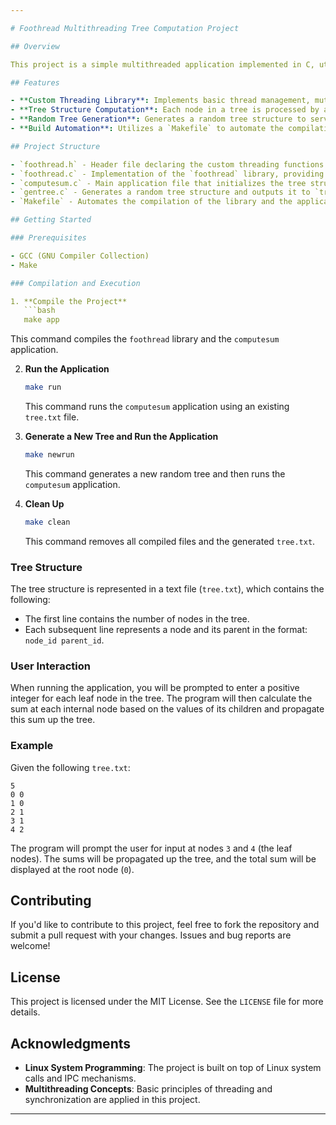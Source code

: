```yaml
---

# Foothread Multithreading Tree Computation Project

## Overview

This project is a simple multithreaded application implemented in C, utilizing a custom threading library (`foothread`). The project involves creating and managing threads that operate on a tree structure, where each node is handled by a separate thread. The application computes the sum of user-provided integers at the leaf nodes and propagates these sums up the tree to determine a total sum at the root node.

## Features

- **Custom Threading Library**: Implements basic thread management, mutexes for mutual exclusion, and barriers for synchronization using Linux system calls.
- **Tree Structure Computation**: Each node in a tree is processed by a separate thread, either by gathering user input (leaf nodes) or computing partial sums (internal nodes).
- **Random Tree Generation**: Generates a random tree structure to serve as input for the computation.
- **Build Automation**: Utilizes a `Makefile` to automate the compilation, linking, and execution processes.

## Project Structure

- `foothread.h` - Header file declaring the custom threading functions and data structures.
- `foothread.c` - Implementation of the `foothread` library, providing threading, mutex, and barrier functionalities.
- `computesum.c` - Main application file that initializes the tree structure, creates threads, and computes the sum at the root node.
- `gentree.c` - Generates a random tree structure and outputs it to `tree.txt`.
- `Makefile` - Automates the compilation of the library and the application, tree generation, and cleanup.

## Getting Started

### Prerequisites

- GCC (GNU Compiler Collection)
- Make

### Compilation and Execution

1. **Compile the Project**
   ```bash
   make app
   ```
   This command compiles the `foothread` library and the `computesum` application.

2. **Run the Application**
   ```bash
   make run
   ```
   This command runs the `computesum` application using an existing `tree.txt` file.

3. **Generate a New Tree and Run the Application**
   ```bash
   make newrun
   ```
   This command generates a new random tree and then runs the `computesum` application.

4. **Clean Up**
   ```bash
   make clean
   ```
   This command removes all compiled files and the generated `tree.txt`.

### Tree Structure

The tree structure is represented in a text file (`tree.txt`), which contains the following:

- The first line contains the number of nodes in the tree.
- Each subsequent line represents a node and its parent in the format: `node_id parent_id`.

### User Interaction

When running the application, you will be prompted to enter a positive integer for each leaf node in the tree. The program will then calculate the sum at each internal node based on the values of its children and propagate this sum up the tree.

### Example

Given the following `tree.txt`:

```
5
0 0
1 0
2 1
3 1
4 2
```

The program will prompt the user for input at nodes `3` and `4` (the leaf nodes). The sums will be propagated up the tree, and the total sum will be displayed at the root node (`0`).

## Contributing

If you'd like to contribute to this project, feel free to fork the repository and submit a pull request with your changes. Issues and bug reports are welcome!

## License

This project is licensed under the MIT License. See the `LICENSE` file for more details.

## Acknowledgments

- **Linux System Programming**: The project is built on top of Linux system calls and IPC mechanisms.
- **Multithreading Concepts**: Basic principles of threading and synchronization are applied in this project.

---
```

